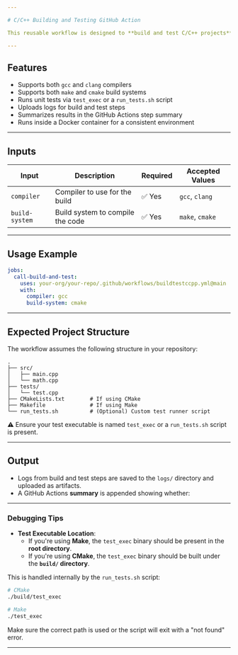 ```yaml
---

# C/C++ Building and Testing GitHub Action

This reusable workflow is designed to **build and test C/C++ projects** using either **CMake** or **Make**, and with **GCC** or **Clang** as the compiler. It can be called from other workflows to automate CI pipelines for C/C++ projects.

---
```


## Features

-  Supports both `gcc` and `clang` compilers
-  Supports both `make` and `cmake` build systems
-  Runs unit tests via `test_exec` or a `run_tests.sh` script
-  Uploads logs for build and test steps
-  Summarizes results in the GitHub Actions step summary
-  Runs inside a Docker container for a consistent environment

---

## Inputs

| Input          | Description                         | Required | Accepted Values         |
|----------------|-------------------------------------|----------|--------------------------|
| `compiler`     | Compiler to use for the build       | ✅ Yes   | `gcc`, `clang`           |
| `build-system` | Build system to compile the code    | ✅ Yes   | `make`, `cmake`          |

---

## Usage Example

```yaml
jobs:
  call-build-and-test:
    uses: your-org/your-repo/.github/workflows/buildtestccpp.yml@main
    with:
      compiler: gcc
      build-system: cmake
```

---

## Expected Project Structure

The workflow assumes the following structure in your repository:

```
.
├── src/
│   ├── main.cpp
│   └── math.cpp
├── tests/
│   └── test.cpp
├── CMakeLists.txt        # If using CMake
├── Makefile              # If using Make
└── run_tests.sh          # (Optional) Custom test runner script
```

⚠️ Ensure your test executable is named `test_exec` or a `run_tests.sh` script is present.

---

##  Output

*  Logs from build and test steps are saved to the `logs/` directory and uploaded as artifacts.
*  A GitHub Actions **summary** is appended showing whether:

---

### Debugging Tips

* **Test Executable Location**:
  - If you're using **Make**, the `test_exec` binary should be present in the **root directory**.
  - If you're using **CMake**, the `test_exec` binary should be built under the **`build/` directory**.

This is handled internally by the `run_tests.sh` script:

```bash
# CMake
./build/test_exec

# Make
./test_exec
```

Make sure the correct path is used or the script will exit with a "not found" error.

---
